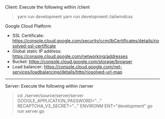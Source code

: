 Client:
Execute the following within /client
> yarn run development
> yarn run development::tailwindcss

Google Cloud Platform
- SSL Certificate: https://console.cloud.google.com/security/ccm/lbCertificates/details/riosolved-ssl-certificate
- Global static IP address: https://console.cloud.google.com/networking/addresses
- Bucket: https://console.cloud.google.com/storage/browser
- Load balancer: https://console.cloud.google.com/net-services/loadbalancing/details/http/riosolved-url-map

---

Server:
Execute the following within /server
> cd ./server/source/server/server
> GOOGLE_APPLICATION_PASSWORD="..." RECAPTCHA_V3_SECRET="..." ENVIRONM
ENT="development" go run server.go
